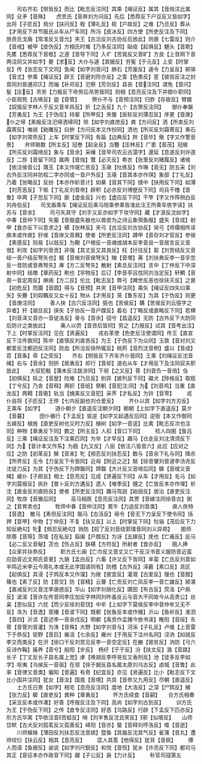 <!-- { "loadSidebar": true } -->
　　司右齐右【侧皆反】而比【毗志反注同】其乘【绳证反】属其【音烛注比属同】殳矛【音殊】　　虎贲氏【音奔刘方问反】先后【悉荐反下户豆反又皆如字】出将【子匠反】局分【扶问反】梐【薄礼反】枑【户故反】之难【乃旦反】葬从【才用反下并节服氏从车从尸车同】所冯【皮冰反】四方使【所吏反注及下同】　　旅贲氏戈盾【常准反又音允】夹王【古洽反刘古协反后放此】则衰【七雷反】则介【音戒】被甲【皮伪反】方相氏时难【乃多反注同】敺疫【起俱反】魌头【音欺】先匶【悉荐反下音柩】之道【音导下同】入圹【苦晃反又音旷】方良【上音网下音两注同又并如字】夔【求反】大仆与遽【其据反】穷寃【于元反】上变【时掌反】传【张恋反下文同】急闻【如字刘音问】肺石【芳废反】遽令【力呈反】邮驿【音尤】参乘【绳证反】辟王【音避刘符亦反】之眚【色景反】窆【彼验反注之封音同刘皆逋邓仄】而塴【补邓反】汜祭【芳剑反】县丧【音注同】谓免【音问】髽【庄反】吊劳【力报反下命劳后吊劳皆同】则相【息亮反注及下并御仆职同】　　小臣观苑【古唤反】盥【音管】
　　祭仆不与【音预注同】归胙【存故反】臂臑【奴报反字林人于反又音羊呉反】折【之舌反】九个【古贺反注同】　　御仆奉槃【芳勇反】为王【于伪反】持翣【所甲反】夹蜃【辰轸反刘薄忍反】序更【音庚】　　仆之埽【素报反注汜埽洒埽同】除【如字刘直庶反】粪【方问反】洒【所卖反刘霜寄反】唯祧【勑雕反】曰拚【方问反本又作扮同】洒也【所买反刘霜寄反】乘石【如字刘常烝反】上车【时掌反下同】有扁【边典反】跸【音毕】儆【字又作警音景】　　弁师聮数【所主反】冠巻【起全反】当簪【庄林反】广袤【音茂】冠縰【所买反刘霜绮反】象与【音余】采缫【音早司农云古藻字】邃延【息遂反刘许遂反】二斿【音留下同】属两【音烛】鷩【必灭反】希衣【张里反刘猪履反】诸侯【依注侯音公】瑉玉【本又作珉亡贫反】玉瑱【吐练反】作璑【音无】防五采【刘古外反注同并防桧二字亦同或一音户外反】玉璂【音其本亦作琪】象邸【丁礼反】乃着【张略反】反纷【本亦作紒音计】如綦【音其下同】缝中【扶用反下同】如薄【刘芳恶反】下柢【丁礼反刘音帝】辟积【必亦反刘博歴反下同】司兵干橹【音鲁】卒两【子忽反下同】廞【虚金反】兴也【虚应反下同】干笮【字又作筰侧白反刘舟伯反】　　司戈盾乘车【绳证反后乘马陪乘参乘皆准此注王所乘车依字读】扶苏与【音余】
　　司弓矢其守【刘手又反亦如字下攻守同】藏【才浪反沈如字】中春【音仲下同】矢箙【音服盛矢器也以兽皮为之诗云象弭鱼服】盛矢【音成】射甲【食亦反下以意求之】椹【张林反】夹弓【古洽反刘古协反】臾弓【师儒相传读庾本或作庾】豻侯【音岸又音鴈】使者【所吏反注同】蹲甲【音存刘才官反】参侯【素感反】则易【以豉反】为鞎【户根反一音魂或胡本反李音艮一音居言反又音很】利攻【如字刘音贡】非强【其丈反又其良反】枉【纡往反】絜【刘苦结反又音结一音户结反弩矢也】鍭【音候刘音侯弩矢】矰【音増】茀【刘扶弗反李一音孚忽反一音防或音弗弩矢】庳【方二反弩矢】散射【素旦反注同】言中【丁仲反下中深射中同】结缴【章药反】刜也【孚物反】后订【李音亭吕忱同刘当定反】轩輖【音周一音定周反】痹病【方二反】伦比【毗志反】弊弓【婢世反恶也徐扶灭反】之衰【初危反】而圜【音圆】得与【音预】并夹【音甲注同】乘矢【绳证反四矢曰乘矢】矢籋【刘奴輙反又女十反】物从【才用反】笼【鲁东反】为其【于伪反】则更【音庚注同】
　　善人抉【古穴反注同】彄也【苦侯反】韝【苦侯反刘云彄字之异者】扞【胡旦反】挟矢【子协反一音户牒反】着右【丁略反或直略反下同】若檡【刘音泽又音亦一音徒洛反】骨与【音余】弨兮【昌遥反】无防【古外反下大防同后防计之类放此】
　　槀人以赍【音咨后皆同】劳之【力报反】试其【音考出注】下上【时掌反注同】见在【贤遍反】　　戎右革使【色吏反注使谓同】传王【直宣反下注传敦同】陈中【直慎反刘直吝反】为王【于伪反下为众同】玉敦【音对刘又都爱反沈都迥反注同】防血【所洽反徐所辄反】桃茢【音烈沈音例】盛以【音成】苕【音条】帚【之受反】　　齐右【侧皆反下齐车齐仆皆同】王乘【刘绳证反沈音绳】右与【音余】则拱【居勇反】却行【音却】道右从车【才用反下及注同驭夫职放此】　　大驭犯軷【蒲末反注跋涉同】下祝【之又反】菩【刘音负一音倍】刍【初俱反】轹之【音歴】险难【乃旦反】别异【彼列反下同】磔犬【陟格反】取羝【丁兮反】乃舎【音释】两轵【音纸】祭軓【音犯注同】为【刘音鸡】当重【直龙反】两轊【音衞】轨当【媿美反又音犯】采荠【才私反】为铃【音零】
　　戎仆自将【子匠反】王倅【七内反副也刘仓爱反】
　　齐仆以宾【如字刘方刃反】王乘车【如字】
　　道仆朝夕【直遥反注朝夕同】朝朝【上如字下直遥反】莫夕【音暮】
　　田仆循行【下孟反】驱逆【如字又起遇反后同】逆衙【本又作御同五嫁反】植旌【直吏反树也又时力反】植树【如字一音竖】比禽【毗志反次也注同】种物【章勇反下同】数之【所主反】人扣【音口下同】
　　校人四圉【鱼吕反】三乘【绳证反注及下注乘匹同】为皁【才早反】趣马【仓走反刘沈清须反下同】为【音计本又作系】为廏【九又反】八丽【依注八皆音六】此应【应对之应】之防【初革反】騋【音来】牝【频忍反刘扶忍反】数与【音余下礼与同】降杀【所界反】无令【力呈反下令皆同】近母【附近之近】駣【徐音肈刘音道李汤尧反沈徒刀反】为其【于伪反下为蹄齧同】蹄齧【大计反又音啼后同】騬【音缯又音绳】臧仆【子郎反】相土【息亮反】见成【贤遍反下同】从车【才用反】毛马【如字刘莫报反】执扑【普卜反刘方遘反】遗人【唯季反】貍之【亡皆反本亦作埋】祈沈【直金反刘直防反】使者【所吏反注同】趣马驾説【始锐反】居治【直吏反注同】牧庌【音雅后同】
　　巫马相医【息亮反注同】其贾【音嫁注同徐音古】粥之【音育卖也】
　　牧师中春【音仲注同】累牛【力追反刘音类】
　　庾人佚特【音逸】　散马【素但反注同】聒马【古活反】毋令【音无下力呈反下使令同】括押【音甲】中物【丁仲反】不复【扶又反】以上【时掌反下同】牡骊【茂后反下力知反絶句】牝【频忍反絶句】驹防【奴了反刘音绕郭璞音同刘义异郑】　　圉师除蓐【音辱】茨墙【在私反】翦阖【户腊反】为讶【五嫁反】庑也【亡甫反】庇马【必二反又音秘】苫也【伤占反】鈇椹【方符反】所射者【食亦反】　　圉人捧【众家并扶恭反】
　　职方氏七闽【亡巾反又音丈又亡干反汉书音义服防音近蛮应劭音近文郑氏音旻】九貉【孟白反】六畜【许又反下皆同】芈蛮【亡氏反刘音如羊鸣近米李云今周礼本或无此字国语则有】防稽【古外反】泽薮【素口反】具区【起俱反】其浸【子鸩反本又作寖】为陂【彼宜反】灌溉【古爱反】镴也【音腊】篠也【素了反】防【音交】防【音精】云瞢【亡贡反刘亡凤反李一音亡雄反】颍湛【直减反刘又音沈李唐惑反】华山【如字刘胡化反】圃田【布古反】荧洛【户扄反】波溠【音诈左传音同李庄加反字林同刘昨虽反云与音大不同故今从高贵公】丝枲【思似反】六扰【而少反徐刘音饶】中牟【上如字下莫侯反李中音仲牟又无不反】泆为【音逸】荥播【音波下同】既都【张鱼反本或作猪】沂山【鱼祈反】淮泗【音四】沂沭【音述李一音余戍反】明都【禹贡作孟猪今依书读】睢阳【音绥】东菅【音管刘音灌】为洙【音殊】大野【如字刘音与】河泲【子礼反】卢维【上音雷下于恭反】钜野【音巨】雍沮【七余反】雍州【于用反下注州名同】泾汭【如锐反李又而类反】在汧【徐口干反刘苦见反李一音空定反】在豳【彼贫反】汭防【弓六反诗作鞠】貕养【音兮】般阳【步反】　杨纡【于于反】汾【扶文反】潞【音路】长子【丁丈反长子县名属上党】虖【唤胡反李呼哥反又香刑反】池【徒多反李如字】呕夷【乌侯反一音驱】在邬【徐于据反县名属太原刘乌古反】卤城【音鲁】此率【音律又音类】徧知【音遍】有奇【纪宜反】亦见【贤遍反】比小【毗志反下文比小国并注同】犹女【音汝】国竟【音境】共具【音恭又九用反】尽朝【直遥反】
　　土方氏日景【如字】相宅【息亮反注同】度地【大洛反】之深【尸鸩反】稙【张力反】穉【直吏反】粪种【章勇反】
　　怀方氏续食【音嗣】　　合方氏相奏【采豆反本或作凑】好善【呼报反注及下同】高尚【如字刘古到反】
　　训方氏为王【于伪反下同】之传【直专反注同】好恶【乌路反】行辟【下孟反下匹亦反】　　形方氏华离【华依注音苦蛙反】哨【刘羊售反沈且笑反】邪【似嗟反】　　山师岱畎【古犬反刘孤茗反又孤善反】峄阳【音亦】螫【音释刘呼洛反】噬【音逝】
　　川师蠙蛛【薄田反刘扶忍反沈音嫔】暨鱼【其器反沈其气反】雈蒲【音丸】邍师坟衍【扶云反】相其【息亮反】
　　匡人其慝【他得反】犹背【音佩】
　　撢人而语【鱼据反】谕说【如字刘尺鋭反】和悦【音恱】犹乡【许亮反下同】都司马其正【音征本亦作政音下同】鬷【子公反】戾【力计反】
　　秋官司冦第五
